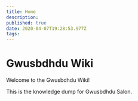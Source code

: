 ```yaml
---
title: Home
description: 
published: true
date: 2020-04-07T19:28:53.977Z
tags: 
---
```


# Gwusbdhdu Wiki
Welcome to the Gwusbdhdu Wiki!

This is the knowledge dump for Gwusbdhdu Salon.